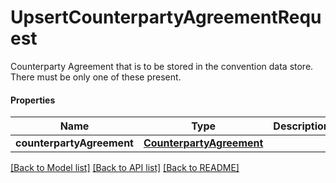 # UpsertCounterpartyAgreementRequest

Counterparty Agreement that is to be stored in the convention data store.  There must be only one of these present.

#### Properties
Name | Type | Description | Notes
------------ | ------------- | ------------- | -------------
**counterpartyAgreement** | [**CounterpartyAgreement**](CounterpartyAgreement.md) |  | 

[[Back to Model list]](../README.md#documentation-for-models) [[Back to API list]](../README.md#documentation-for-api-endpoints) [[Back to README]](../README.md)

